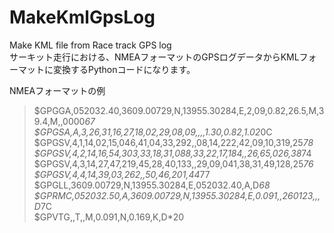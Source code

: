 # MakeKmlGpsLog
Make KML file from Race track GPS log  
サーキット走行における、NMEAフォーマットのGPSログデータからKMLフォーマットに変換するPythonコードになります。   
   
NMEAフォーマットの例   
>$GPGGA,052032.40,3609.00729,N,13955.30284,E,2,09,0.82,26.5,M,39.4,M,,0000*67   
>$GPGSA,A,3,26,31,16,27,18,02,29,08,09,,,,1.30,0.82,1.02*0C   
>$GPGSV,4,1,14,02,15,046,41,04,33,292,,08,14,222,42,09,10,319,25*78   
>$GPGSV,4,2,14,16,54,303,33,18,31,088,33,22,17,184,,26,65,026,38*74   
>$GPGSV,4,3,14,27,47,219,45,28,40,133,,29,09,041,38,31,49,128,25*76   
>$GPGSV,4,4,14,39,03,262,,50,46,201,44*77   
>$GPGLL,3609.00729,N,13955.30284,E,052032.40,A,D*68   
>$GPRMC,052032.50,A,3609.00729,N,13955.30284,E,0.091,,260123,,,D*7C   
>$GPVTG,,T,,M,0.091,N,0.169,K,D*20   
